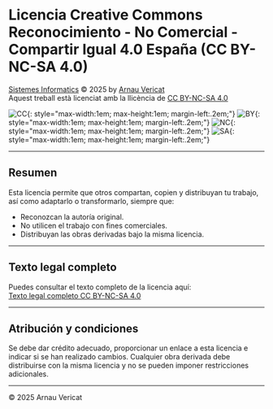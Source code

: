 # Licencia Creative Commons Reconocimiento - No Comercial - Compartir Igual 4.0 España (CC BY-NC-SA 4.0)

[Sistemes Informatics](https://arnauvericat.github.io/SIPJ1/) © 2025 by [Arnau Vericat](https://github.com/arnauvericat)  
Aquest treball està licenciat amb la llicència de [CC BY-NC-SA 4.0](https://creativecommons.org/licenses/by-nc-sa/4.0/)

![CC](https://mirrors.creativecommons.org/presskit/icons/cc.svg){: style="max-width:1em; max-height:1em; margin-left:.2em;"}
![BY](https://mirrors.creativecommons.org/presskit/icons/by.svg){: style="max-width:1em; max-height:1em; margin-left:.2em;"}
![NC](https://mirrors.creativecommons.org/presskit/icons/nc.svg){: style="max-width:1em; max-height:1em; margin-left:.2em;"}
![SA](https://mirrors.creativecommons.org/presskit/icons/sa.svg){: style="max-width:1em; max-height:1em; margin-left:.2em;"}

---

## Resumen

Esta licencia permite que otros compartan, copien y distribuyan tu trabajo, así como adaptarlo o transformarlo, siempre que:  

- Reconozcan la autoría original.  
- No utilicen el trabajo con fines comerciales.  
- Distribuyan las obras derivadas bajo la misma licencia.  

---

## Texto legal completo

Puedes consultar el texto completo de la licencia aquí:  
[Texto legal completo CC BY-NC-SA 4.0](https://creativecommons.org/licenses/by-nc-sa/4.0/legalcode.es)

---

## Atribución y condiciones

Se debe dar crédito adecuado, proporcionar un enlace a esta licencia e indicar si se han realizado cambios. Cualquier obra derivada debe distribuirse con la misma licencia y no se pueden imponer restricciones adicionales.

---

© 2025 Arnau Vericat
